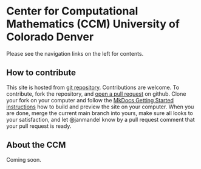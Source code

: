 # Center for Computational Mathematics (CCM) University of Colorado Denver

Please see the navigation links on the left for contents.

## How to contribute
This site is hosted from [git repository](https://github.com/ccmucdenver/ccm-docs). Contributions are welcome. To contribute, fork the repository,  and [open a pull request](https://docs.github.com/en/pull-requests/collaborating-with-pull-requests/proposing-changes-to-your-work-with-pull-requests/about-pull-requests) on github. Clone your fork on your computer and follow the [MkDocs Getting Started instructions](https://www.mkdocs.org/getting-started) how to build and preview the site on your computer. When you are done, merge the  current main branch into yours, make sure all looks to your satisfaction, and let @janmandel know by a pull request comment that your pull request is ready. 

## About the CCM

Coming soon.

